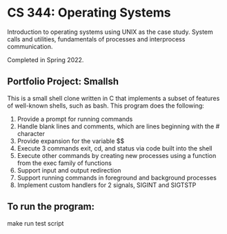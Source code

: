 # CS 344: Operating Systems

Introduction to operating systems using UNIX as the case study. System calls and utilities, fundamentals of processes and interprocess communication.

Completed in Spring 2022. 

## Portfolio Project: Smallsh

This is a small shell clone written in C that implements a subset of features of well-known shells, such as bash. This program does the following:
<ol>
  <li>Provide a prompt for running commands</li>
<li>Handle blank lines and comments, which are lines beginning with the # character</li>
<li>Provide expansion for the variable $$</li>
<li>Execute 3 commands exit, cd, and status via code built into the shell</li>
<li>Execute other commands by creating new processes using a function from the exec family of functions</li>
<li>Support input and output redirection</li>
<li>Support running commands in foreground and background processes</li>
<li>Implement custom handlers for 2 signals, SIGINT and SIGTSTP</li>
</ol>

## To run the program:

make
run test script
